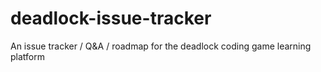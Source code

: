 # deadlock-issue-tracker
An issue tracker / Q&amp;A / roadmap for the deadlock coding game learning platform
